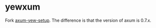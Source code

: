 # yewxum
Fork [axum-yew-setup](https://github.com/rksm/axum-yew-setup/tree/master).
The difference is that the version of axum is 0.7.x.
